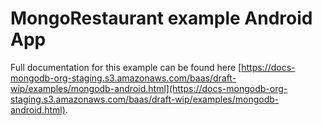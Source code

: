 # MongoRestaurant example Android App

Full documentation for this example can be found here [https://docs-mongodb-org-staging.s3.amazonaws.com/baas/draft-wip/examples/mongodb-android.html](https://docs-mongodb-org-staging.s3.amazonaws.com/baas/draft-wip/examples/mongodb-android.html).

